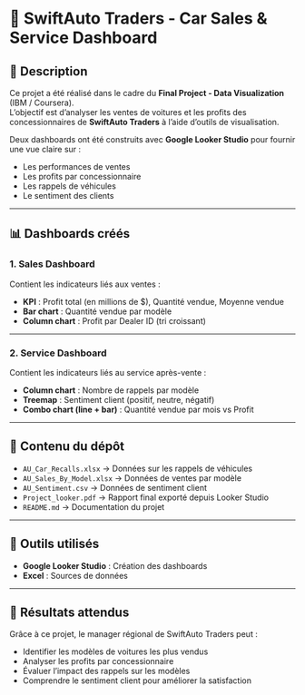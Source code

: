 # 🚗 SwiftAuto Traders - Car Sales & Service Dashboard

## 📌 Description
Ce projet a été réalisé dans le cadre du **Final Project - Data Visualization** (IBM / Coursera).  
L’objectif est d’analyser les ventes de voitures et les profits des concessionnaires de **SwiftAuto Traders** à l’aide d’outils de visualisation.  

Deux dashboards ont été construits avec **Google Looker Studio** pour fournir une vue claire sur :  
- Les performances de ventes  
- Les profits par concessionnaire  
- Les rappels de véhicules  
- Le sentiment des clients  

---

## 📊 Dashboards créés

### 1. Sales Dashboard
Contient les indicateurs liés aux ventes :
- **KPI** : Profit total (en millions de $), Quantité vendue, Moyenne vendue  
- **Bar chart** : Quantité vendue par modèle  
- **Column chart** : Profit par Dealer ID (tri croissant)

---

### 2. Service Dashboard
Contient les indicateurs liés au service après-vente :
- **Column chart** : Nombre de rappels par modèle  
- **Treemap** : Sentiment client (positif, neutre, négatif)  
- **Combo chart (line + bar)** : Quantité vendue par mois vs Profit  

---

## 📂 Contenu du dépôt
- `AU_Car_Recalls.xlsx` → Données sur les rappels de véhicules  
- `AU_Sales_By_Model.xlsx` → Données de ventes par modèle  
- `AU_Sentiment.csv` → Données de sentiment client  
- `Project_looker.pdf` → Rapport final exporté depuis Looker Studio  
- `README.md` → Documentation du projet  

---

## 🚀 Outils utilisés
- **Google Looker Studio** : Création des dashboards  
- **Excel** : Sources de données  


---

## 📖 Résultats attendus
Grâce à ce projet, le manager régional de SwiftAuto Traders peut :
- Identifier les modèles de voitures les plus vendus  
- Analyser les profits par concessionnaire  
- Évaluer l’impact des rappels sur les modèles  
- Comprendre le sentiment client pour améliorer la satisfaction  

